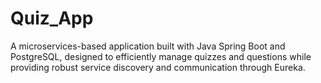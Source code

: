 # Quiz_App
A microservices-based application built with Java Spring Boot and PostgreSQL, designed to efficiently manage quizzes and questions while providing robust service discovery and communication through Eureka.
